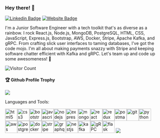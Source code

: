 <!-- ### Hi there 👋 -->
<!--
**AdithyaGopakumar/AdithyaGopakumar** is a ✨ _special_ ✨ repository because its `README.md` (this file) appears on your GitHub profile.
Here are some ideas to get you started:
- 🔭 I’m currently working on ...
- 🌱 I’m currently learning ...
- 👯 I’m looking to collaborate on ...
- 🤔 I’m looking for help with ...
- 💬 Ask me about ...
- 📫 How to reach me: ...
- 😄 Pronouns: ...
- ⚡ Fun fact: ...
-->

### Hey there! 👋

<!-- [![YouTube Badge](https://img.shields.io/badge/YouTube-DeveloperFunnel-red)](https://www.youtube.com/developerfunnel) -->
[![Linkedin Badge](https://img.shields.io/badge/-Adithya-blue?style=flat-square&logo=Linkedin&logoColor=white&)](https://www.linkedin.com/in/adithya-gopakumar-058109244/)
[![Website Badge](https://img.shields.io/badge/StackOverflow-Adithya-yellow)](https://stackoverflow.com/users/19641192/adithya-gopakumar)
<!-- [![Website Badge](https://img.shields.io/badge/WebSite-Adithya-green)](#) -->

I'm a Junior Software Engineer with a tech toolkit that's as diverse as a rainbow. I rock React.js, Node.js, MongoDB, PostgreSQL, HTML, CSS, JavaScript, Express.js, Bootstrap, AWS, Docker, Stripe, Apache Kafka, and gRPC. From crafting slick user interfaces to taming databases, I've got the code mojo. I'm all about making payments snazzy with Stripe and keeping software chatter efficient with Kafka and gRPC. Let's team up and code up some awesomeness! 🚀  

![Visitor Count](https://profile-counter.glitch.me/AdithyaGopakumar/count.svg)

<div>
  <h4>🏆 Github Profile Trophy</h4>
  <a href="https://github.com/ryo-ma/github-profile-trophy">
    <img src="https://github-profile-trophy.vercel.app/?username=AdithyaGopakumar&theme=dark_lover"/>
  </a>
</div>



Languages and Tools: 

<img src="https://i.ibb.co/hgPFtPx/html.png" alt="html5" width="40" height="40" /><img src="https://i.ibb.co/TLBvLF6/css.png" alt="css3" width="40" height="40" /><img src="https://i.ibb.co/M6GZMJQ/bootstrap.png" alt="bootstrap" width="40" height="40" /><img src="https://i.ibb.co/vvXmxm6/javascript.png" alt="javascript" width="40" height="40"/><img src="https://i.ibb.co/wB6N1Lp/nodejs.png" alt="nodejs" width="40" height="40" /><img src="https://i.ibb.co/xJ21BVN/express.png" alt="express" width="40" height="40" /><img src="https://i.ibb.co/J2jXZYR/mongodb.png" alt="mongodb" width="40" height="40" /><img src="https://i.ibb.co/PGX4vK9/react.png" alt="react" width="40" height="40" /><img src="https://i.ibb.co/XJxF6Mn/Redux.png" alt="redux" width="40" height="40" /><img src="https://www.vectorlogo.zone/logos/getpostman/getpostman-icon.svg" alt="postman" width="40" height="40" /><img src="https://i.ibb.co/xgJrJT6/git.png" alt="git" width="40" height="40" /><img src="https://i.ibb.co/Sm89775/Python-logo.png" alt="python" width="40" height="40" /><img src="https://i.ibb.co/2PRMTZx/Amazon-Web-Services.png" alt="aws" width="40" height="40" /><img src="https://i.ibb.co/Ns5mLc3/postgresql-vertical-logo-icon.png" alt="postgreSQL" width="40" height="40" /><img src="https://i.ibb.co/09tfvGQ/docker-logo.webp" alt="docker" width="40" height="40" /><img src="https://i.ibb.co/g7b0mKC/Stripe.png" alt="stripe" width="40" height="40" /><img src="https://i.ibb.co/G5q90nM/2048px-Graph-QL-Logo-svg.png" alt="graphql" width="40" height="40" /><img src="https://i.ibb.co/t38KTrS/nestjs-logo-09342-F76-C0-seeklogo-com.png" alt="nestjs" width="40" height="40" /><img src="https://i.ibb.co/phWHYJM/Apache-kafka-svg.png" alt="kafka" width="40" height="40" /><img src="https://i.ibb.co/ZX1Dcn7/grpc-icon.png" alt="gRPC" width="40" height="40" /><img src="https://i.ibb.co/f12ktrF/python-flask.png" alt="flask" width="40" height="40" />
![](https://activity-graph.herokuapp.com/graph?username=AdithyaGopakumar&theme=react-dark&area=true)


